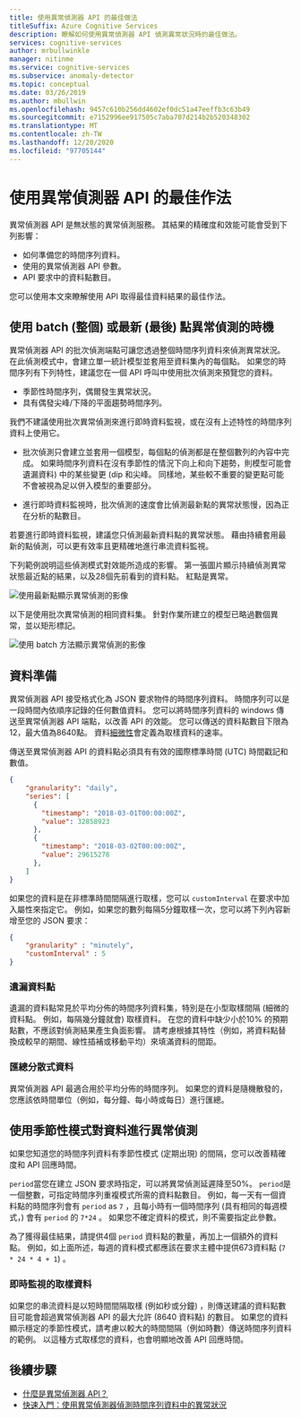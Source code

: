 ```yaml
---
title: 使用異常偵測器 API 的最佳做法
titleSuffix: Azure Cognitive Services
description: 瞭解如何使用異常偵測器 API 偵測異常狀況時的最佳做法。
services: cognitive-services
author: mrbullwinkle
manager: nitinme
ms.service: cognitive-services
ms.subservice: anomaly-detector
ms.topic: conceptual
ms.date: 03/26/2019
ms.author: mbullwin
ms.openlocfilehash: 9457c610b256dd4602ef0dc51a47eeffb3c63b49
ms.sourcegitcommit: e7152996ee917505c7aba707d214b2b520348302
ms.translationtype: MT
ms.contentlocale: zh-TW
ms.lasthandoff: 12/20/2020
ms.locfileid: "97705144"
---
```

# <a name="best-practices-for-using-the-anomaly-detector-api"></a>使用異常偵測器 API 的最佳作法

異常偵測器 API 是無狀態的異常偵測服務。 其結果的精確度和效能可能會受到下列影響：

* 如何準備您的時間序列資料。
* 使用的異常偵測器 API 參數。
* API 要求中的資料點數目。 

您可以使用本文來瞭解使用 API 取得最佳資料結果的最佳作法。 

## <a name="when-to-use-batch-entire-or-latest-last-point-anomaly-detection"></a>使用 batch (整個) 或最新 (最後) 點異常偵測的時機

異常偵測器 API 的批次偵測端點可讓您透過整個時間序列資料來偵測異常狀況。 在此偵測模式中，會建立單一統計模型並套用至資料集內的每個點。 如果您的時間序列有下列特性，建議您在一個 API 呼叫中使用批次偵測來預覽您的資料。

* 季節性時間序列，偶爾發生異常狀況。
* 具有偶發尖峰/下降的平面趨勢時間序列。 

我們不建議使用批次異常偵測來進行即時資料監視，或在沒有上述特性的時間序列資料上使用它。 

* 批次偵測只會建立並套用一個模型，每個點的偵測都是在整個數列的內容中完成。 如果時間序列資料在沒有季節性的情況下向上和向下趨勢，則模型可能會遺漏資料) 中的某些變更 (dip 和尖峰。 同樣地，某些較不重要的變更點可能不會被視為足以併入模型的重要部分。

* 進行即時資料監視時，批次偵測的速度會比偵測最新點的異常狀態慢，因為正在分析的點數目。

若要進行即時資料監視，建議您只偵測最新資料點的異常狀態。 藉由持續套用最新的點偵測，可以更有效率且更精確地進行串流資料監視。

下列範例說明這些偵測模式對效能所造成的影響。 第一張圖片顯示持續偵測異常狀態最近點的結果，以及28個先前看到的資料點。 紅點是異常。

![使用最新點顯示異常偵測的影像](../media/last.png)

以下是使用批次異常偵測的相同資料集。 針對作業所建立的模型已略過數個異常，並以矩形標記。

![使用 batch 方法顯示異常偵測的影像](../media/entire.png)

## <a name="data-preparation"></a>資料準備

異常偵測器 API 接受格式化為 JSON 要求物件的時間序列資料。 時間序列可以是一段時間內依順序記錄的任何數值資料。 您可以將時間序列資料的 windows 傳送至異常偵測器 API 端點，以改善 API 的效能。 您可以傳送的資料點數目下限為12，最大值為8640點。 資料[細微性](/dotnet/api/microsoft.azure.cognitiveservices.anomalydetector.models.granularity?view=azure-dotnet-preview)會定義為取樣資料的速率。 

傳送至異常偵測器 API 的資料點必須具有有效的國際標準時間 (UTC) 時間戳記和數值。 

```json
{
    "granularity": "daily",
    "series": [
      {
        "timestamp": "2018-03-01T00:00:00Z",
        "value": 32858923
      },
      {
        "timestamp": "2018-03-02T00:00:00Z",
        "value": 29615278
      },
    ]
}
```

如果您的資料是在非標準時間間隔進行取樣，您可以 `customInterval` 在要求中加入屬性來指定它。 例如，如果您的數列每隔5分鐘取樣一次，您可以將下列內容新增至您的 JSON 要求：

```json
{
    "granularity" : "minutely", 
    "customInterval" : 5
}
```

### <a name="missing-data-points"></a>遺漏資料點

遺漏的資料點常見於平均分佈的時間序列資料集，特別是在小型取樣間隔 (細微的資料點。 例如，每隔幾分鐘就會) 取樣資料。 在您的資料中缺少小於10% 的預期點數，不應該對偵測結果產生負面影響。 請考慮根據其特性（例如，將資料點替換成較早的期間、線性插補或移動平均）來填滿資料的間距。

### <a name="aggregate-distributed-data"></a>匯總分散式資料

異常偵測器 API 最適合用於平均分佈的時間序列。 如果您的資料是隨機散發的，您應該依時間單位（例如，每分鐘、每小時或每日）進行匯總。

## <a name="anomaly-detection-on-data-with-seasonal-patterns"></a>使用季節性模式對資料進行異常偵測

如果您知道您的時間序列資料有季節性模式 (定期出現) 的間隔，您可以改善精確度和 API 回應時間。 

`period`當您在建立 JSON 要求時指定，可以將異常偵測延遲降至50%。 `period`是一個整數，可指定時間序列重複模式所需的資料點數目。 例如，每一天有一個資料點的時間序列會有 `period` as `7` ，且每小時有一個時間序列 (具有相同的每週模式，) 會有 `period` 的  `7*24` 。 如果您不確定資料的模式，則不需要指定此參數。

為了獲得最佳結果，請提供4個 `period` 資料點的數量，再加上一個額外的資料點。 例如，如上面所述，每週的資料模式都應該在要求主體中提供673資料點 (`7 * 24 * 4 + 1`) 。

### <a name="sampling-data-for-real-time-monitoring"></a>即時監視的取樣資料

如果您的串流資料是以短時間間隔取樣 (例如秒或分鐘) ，則傳送建議的資料點數目可能會超過異常偵測器 API 的最大允許 (8640 資料點) 的數目。 如果您的資料顯示穩定的季節性模式，請考慮以較大的時間間隔（例如時數）傳送時間序列資料的範例。 以這種方式取樣您的資料，也會明顯地改善 API 回應時間。 

## <a name="next-steps"></a>後續步驟

* [什麼是異常偵測器 API？](../overview.md)
* [快速入門：使用異常偵測器偵測時間序列資料中的異常狀況](../quickstarts/client-libraries.md)